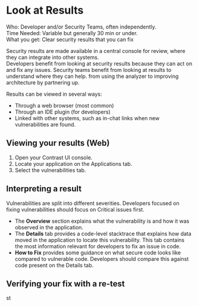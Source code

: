 # Look at Results

Who: Developer and/or Security Teams, often independently.<br/>
Time Needed: Variable but generally 30 min or under.<br/>
What you get: Clear security results that you can fix

Security results are made available in a central console for review, where they can integrate into other systems.<br/>
Developers benefit from looking at security results because they can act on and fix any issues.
Security teams benefit from looking at results to understand where they can help. from using the analyzer to improving architecture by partnering up.

Results can be viewed in several ways:
- Through a web browser (most common)
- Through an IDE plugin (for developers)
- Linked with other systems, such as in-chat links when new vulnerabilities are found.

## Viewing your results (Web)

1. Open your Contrast UI console.
1. Locate your application on the Applications tab.
1. Select the vulnerabilities tab.

## Interpreting a result

Vulnerabilities are split into different severities. Developers focused on fixing vulnerabilities should focus on Critical issues first.

- The **Overview** section explains what the vulnerability is and how it was observed in the application.
- The **Details** tab provides a code-level stacktrace that explains how data moved in the application to locate this vulnerability. This tab contains the most information relevant for developers to fix an issue in code.
- **How to Fix** provides some guidance on what secure code looks like compared to vulnerable code. Developers should compare this against code present on the Details tab.

## Verifying your fix with a re-test

st